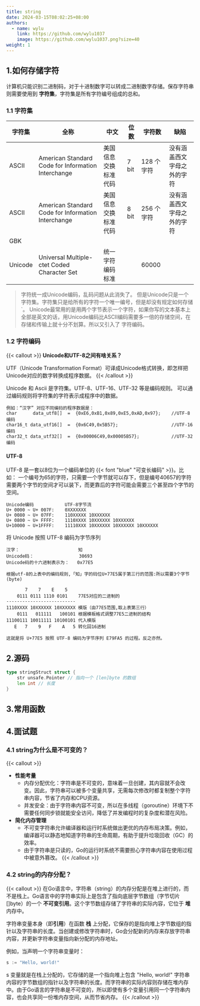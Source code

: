 ```yaml
---
title: string
date: 2024-03-15T08:02:25+08:00
authors:
  - name: wylu
    link: https://github.com/wylu1037
    image: https://github.com/wylu1037.png?size=40
weight: 1
---
```


## 1.如何存储字符
计算机只能识别二进制码，对于十进制数字可以转成二进制数字存储。保存字符串则需要使用到 **字符集**，字符集是所有字符编号组成的总和。

### 1.1 字符集
|字符集|全称|中文|位数|字符数|缺陷|
|---|---|--|---|---|---|
|ASCII| American Standard Code for Information Interchange|美国信息交换标准代码|7 bit|128 个字符|没有涵盖西文字母之外的字符|
|ASCII| American Standard Code for Information Interchange|美国信息交换标准代码|8 bit|256 个字符|没有涵盖西文字母之外的字符|
|GBK||||||
|Unicode|Universal Multiple-ctet Coded Character Set|统一字符编码标准||60000|

> 字符统一成Unicode编码，乱码问题从此消失了。 但是Unicode只是一个字符集。字符集只是给所有的字符一个唯一编号，但是却没有规定如何存储`。 Unicode最常用的是用两个字节表示一个字符，如果你写的文本基本上全部是英文的话，用Unicode编码比ASCII编码需要多一倍的存储空间，在存储和传输上就十分不划算。所以又引入了 字符编码。

### 1.2 字符编码

{{< callout >}}
**Unicode和UTF-8之间有啥关系？**

UTF（Unicode Transformation Format）可译成Unicode格式转换，即怎样把Unicode对应的数字转换成程序数据。
{{< /callout >}}

Unicode 和 Ascii 是字符集。UTF-8、UTF-16、UTF-32 等是编码规则。 可以通过编码规则将字符集的字符表示成程序中的数据。
```shell
例如：“汉字” 对应不同编码的程序数据是：
char      data_utf8[]  =  {0xE6,0xB1,0x89,0xE5,0xAD,0x97};    //UTF-8编码
char16_t data_utf16[]  =  {0x6C49,0x5B57};                    //UTF-16编码
char32_t data_utf32[]  =  {0x00006C49,0x00005B57};            //UTF-32编码
```

#### UTF-8
UTF-8 是一套以8位为一个编码单位的 {{< font "blue" "可变长编码" >}}。比如： 一个编号为65的字符，只需要一个字节就可以存下，但是编号40657的字符需要两个字节的空间才可以装下，而更靠后的字符可能会需要三个甚至四个字节的空间。
```shell
Unicode编码　          UTF-8字节流
U+ 0000 ~ U+ 007F:    0XXXXXXX
U+ 0080 ~ U+ 07FF:    110XXXXX 10XXXXXX
U+ 0800 ~ U+ FFFF:    1110XXXX 10XXXXXX 10XXXXXX
U+10000 ~ U+1FFFF:    11110XXX 10XXXXXX 10XXXXXX 10XXXXXX
```

将 Unicode 按照 UTF-8 编码为字节序列
```shell
汉字：                      知
Unicode码：                 30693
Unicode码的十六进制表示为：   0x77E5

根据utf-8的上表中的编码规则,「知」字的码位U+77E5属于第三行的范围:所以需要3个字节(byte)

       7    7    E    5    
    0111 0111 1110 0101    77E5对应的二进制的 
--------------------------
1110XXXX 10XXXXXX 10XXXXXX 模版（由77E5范围,取上表第三行）
    0111   011111   100101 根据模板格式调整77E5二进制的结构
11100111 10011111 10100101 代入模版
   E   7    9   F    A   5 转化回16进制
   
这就是将 U+77E5 按照 UTF-8 编码为字节序列 E79FA5 的过程。反之亦然。
```
## 2.源码
```go {filename="runtime/string.go"}
type stringStruct struct {
	str unsafe.Pointer // 指向一个 [len]byte 的数组
	len int // 长度
}
```

## 3.常用函数

## 4.面试题
### 4.1 string为什么是不可变的？
{{< callout >}}
+ **性能考量**
  + 内存分配优化：字符串是不可变的，意味着一旦创建，其内容就不会改变。因此，字符串可以被多个变量共享，无需每次修改时都复制整个字符串内容，节省了内存和CPU资源。
  + 并发安全：由于字符串内容不可变，所以在多线程（goroutine）环境下不需要任何同步锁就能安全访问，降低了并发编程时的复杂度和潜在风险。
+ **简化内存管理**
  + 不可变字符串允许编译器和运行时系统做出更优的内存布局决策。例如，编译器可以静态地知道字符串的生命周期，有助于提升垃圾回收（GC）的效率。 
  + 由于字符串是只读的，Go的运行时系统不需要担心字符串内容在使用过程中被意外篡改。
{{< /callout >}}

### 4.2 string的内存分配？
{{< callout >}}
在Go语言中，字符串（string）的内存分配是在堆上进行的，而不是栈上。Go语言中的字符串实际上是包含了指向底层字节数组（字节切片[]byte）的一个 **不可变引用**。这个字节数组存储了字符串的实际内容，它位于 **堆** 内存中。

字符串变量本身（即**引用**）在函数 **栈** 上分配，它保存的是指向堆上字节数组的指针以及字符串的长度。当创建或修改字符串时，Go会分配新的内存来存放字符串内容，并更新字符串变量指向新分配的内存地址。

例如，当声明一个字符串变量时：
```go
s := "Hello, world!"
```
s 变量就是在栈上分配的，它存储的是一个指向堆上包含 "Hello, world!" 字符串内容的字节数组的指针以及字符串的长度。而字符串的实际内容则存储在堆内存中。由于Go语言的字符串是不可变的，所以即使有多个变量引用同一个字符串内容，也会共享同一份堆内存空间，从而节省内存。
{{< /callout >}}
